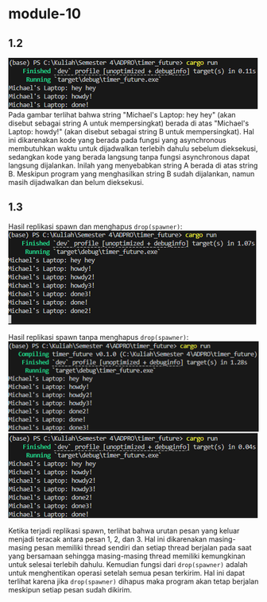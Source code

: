 # module-10

## 1.2
![Hasil penambahan "Michael's Laptop: hey hey" tepat setelah `spawner.spawn(...)`](./static/image/1_2.png)
Pada gambar terlihat bahwa string "Michael's Laptop: hey hey" (akan disebut sebagai string A untuk mempersingkat) berada di atas "Michael's Laptop: howdy!" (akan disebut sebagai string B untuk mempersingkat). Hal ini dikarenakan kode yang berada pada fungsi yang asynchronous membutuhkan waktu untuk dijadwalkan terlebih dahulu sebelum dieksekusi, sedangkan kode yang berada langsung tanpa fungsi asynchronous dapat langsung dijalankan. Inilah yang menyebabkan string A berada di atas string B. Meskipun program yang menghasilkan string B sudah dijalankan, namun masih dijadwalkan dan belum dieksekusi.

## 1.3
Hasil replikasi spawn dan menghapus `drop(spawner)`:
![Hasil replikasi spawn](./static/image/1_3a.png)

Hasil replikasi spawn tanpa menghapus `drop(spawner)`:
![Hasil replikasi 2](./static/image/1_3b.png)
![Hasil replikasi 3](./static/image/1_3c.png)

Ketika terjadi replikasi spawn, terlihat bahwa urutan pesan yang keluar menjadi teracak antara pesan 1, 2, dan 3. Hal ini dikarenakan masing-masing pesan memiliki thread sendiri dan setiap thread berjalan pada saat yang bersamaan sehingga masing-masing thread memiliki kemungkinan untuk selesai terlebih dahulu. Kemudian fungsi dari `drop(spawner)` adalah untuk menghentikan operasi setelah semua pesan terkirim. Hal ini dapat terlihat karena jika `drop(spawner)` dihapus maka program akan tetap berjalan meskipun setiap pesan sudah dikirim.